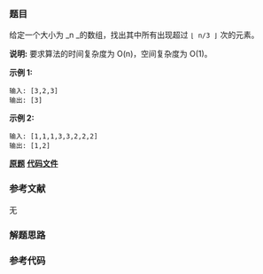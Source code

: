 ### 题目
给定一个大小为  _n  _的数组，找出其中所有出现超过 `⌊ n/3 ⌋` 次的元素。

**说明:** 要求算法的时间复杂度为 O(n)，空间复杂度为 O(1)。

**示例  1:**

    
    
    输入: [3,2,3]
    输出: [3]

**示例 2:**

    
    
    输入: [1,1,1,3,3,2,2,2]
    输出: [1,2]

 **[原题](https://leetcode-cn.com/problems/majority-element-ii/)**    **[代码文件]()**


### 参考文献
无

### 解题思路




### 参考代码

```go


```




